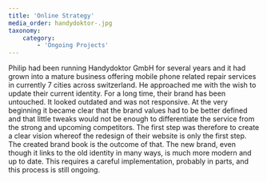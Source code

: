 ```yaml
---
title: 'Online Strategy'
media_order: handydoktor-.jpg
taxonomy:
    category:
        - 'Ongoing Projects'
---
```


Philip had been running Handydoktor GmbH for several years and it had grown into a mature business offering mobile phone related repair services in currently 7 cities across switzerland. He approached me with the wish to update their current identity. For a long time, their brand has been untouched. It looked outdated and was not responsive. At the very beginning it became clear that the brand values had to be better defined and that little tweaks would not be enough to differentiate the service from the strong and upcoming competitors. The first step was therefore to create a clear vision whereof the redesign of their website is only the first step. The created brand book is the outcome of that. The new brand, even though it links to the old identity in many ways, is much more modern and up to date. This requires a careful implementation, probably in parts, and this process is still ongoing.